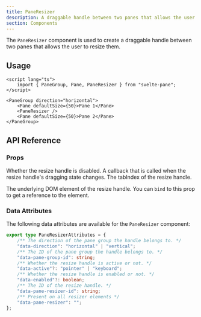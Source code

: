 ```yaml
---
title: PaneResizer
description: A draggable handle between two panes that allows the user to resize them.
section: Components
---
```


<script>
	import { PropField } from '@svecodocs/kit'
</script>

The `PaneResizer` component is used to create a draggable handle between two panes that allows the user to resize them.

## Usage

```svelte {7}
<script lang="ts">
	import { PaneGroup, Pane, PaneResizer } from "svelte-pane";
</script>

<PaneGroup direction="horizontal">
	<Pane defaultSize={50}>Pane 1</Pane>
	<PaneResizer />
	<Pane defaultSize={50}>Pane 2</Pane>
</PaneGroup>
```

## API Reference

### Props

<PropField name="disabled" type="boolean" defaultValue="false">
Whether the resize handle is disabled.
</PropField>

<PropField name="onDraggingChange" type="(isDragging: boolean) => void">
A callback that is called when the resize handle's dragging state changes.
</PropField>

<PropField name="tabIndex" type="number">
The tabIndex of the resize handle.
</PropField>

<PropField name="ref" type="HTMLElement | null">

The underlying DOM element of the resize handle. You can `bind` to this prop to get a reference to the element.

</PropField>

### Data Attributes

The following data attributes are available for the `PaneResizer` component:

```ts
export type PaneResizerAttributes = {
	/** The direction of the pane group the handle belongs to. */
	"data-direction": "horizontal" | "vertical";
	/** The ID of the pane group the handle belongs to. */
	"data-pane-group-id": string;
	/** Whether the resize handle is active or not. */
	"data-active"?: "pointer" | "keyboard";
	/** Whether the resize handle is enabled or not. */
	"data-enabled"?: boolean;
	/** The ID of the resize handle. */
	"data-pane-resizer-id": string;
	/** Present on all resizer elements */
	"data-pane-resizer": "";
};
```
